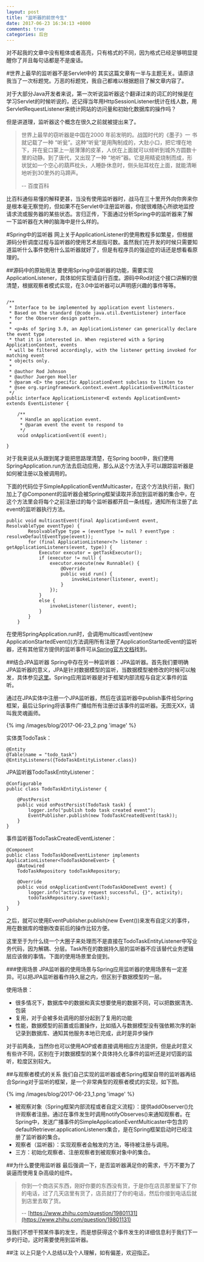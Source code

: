 ```yaml
---
layout: post
title: "监听器的前世今生"
date: 2017-06-23 16:34:13 +0800
comments: true
categories: 后台
---
```

对不起我的文章中没有粗体或者高亮，只有格式的不同，因为格式已经足够明显提醒你了并且每句话都是不是废话。

<!--more-->
#世界上最早的监听器不是Servlet中的
其实这篇文章有一半与主题无关。请原谅我当了一次标题党。万恶的标题党，我自己都难以根据题目了解文章内容了。

对于大部分Java开发者来说，第一次听说监听器这个翻译过来的词汇的时候是在学习Servlet的时候听说的，还记得当年用HttpSessionListener统计在线人数，用ServletRequestListener来统计网站的访问量和初始化数据库的操作吗？

但是讲道理，监听器这个概念在很久之前就被提出来了。

> 世界上最早的窃听器是中国在2000 年前发明的。战国时代的《墨子》一 书就记载了一种 “听瓮”。这种“听瓮”是用陶制成的，大肚小口，把它埋在地下，并在瓮口蒙上一层薄薄的皮革，人伏在上面就可以倾听到城外方圆数十里的动静。到了唐代，又出现了一种 “地听”器。它是用精瓷烧制而成，形状犹如一个空心的葫芦枕头，人睡卧休息时，侧头贴耳枕在上面，就能清晰地听到30里外的马蹄声。
>
> -- 百度百科

比百科通俗易懂的解释更甚，当没有使用监听器时，战马在三十里开外向你奔来你是根本毫无察觉的，但如果不在Servlet中注册监听器，你就很难随心所欲地监控请求流或服务器的某些状态。言归正传，下面通过分析Spring中的监听器来了解一下监听器在大神的脑海中是什么样的。

#Spring中的监听器
网上关于ApplicationListener的使用教程多如繁星，但根据源码分析调度过程与监听器的使用艺术屈指可数。虽然我们在开发的时候只需要知道监听什么事件使用什么监听器就好了，但是有程序员的强迫症的话还是想看看原理的。

##源码中的原始用法
要使用Spring中监听器的功能，需要实现ApplicationListener，具体如何实现请自行百度。源码中Rod对这个接口讲解的很清楚，根据观察者模式实现，在3.0中监听器可以声明感兴趣的事件等等。

```

/**
 * Interface to be implemented by application event listeners.
 * Based on the standard {@code java.util.EventListener} interface
 * for the Observer design pattern.
 *
 * <p>As of Spring 3.0, an ApplicationListener can generically declare the event type
 * that it is interested in. When registered with a Spring ApplicationContext, events
 * will be filtered accordingly, with the listener getting invoked for matching event
 * objects only.
 *
 * @author Rod Johnson
 * @author Juergen Hoeller
 * @param <E> the specific ApplicationEvent subclass to listen to
 * @see org.springframework.context.event.ApplicationEventMulticaster
 */
public interface ApplicationListener<E extends ApplicationEvent> extends EventListener {

	/**
	 * Handle an application event.
	 * @param event the event to respond to
	 */
	void onApplicationEvent(E event);

}
```

对于我来说从头跟到尾才能把思路理清楚，在Spring boot中，我们使用SpringApplication.run方法去启动应用，那么从这个方法入手可以跟踪监听器是如何被注册以及被调用的。

下面的代码位于SimpleApplicationEventMulticaster，在这个方法执行前，我们加上了@Component的监听器会被Spring框架读取并添加到监听器的集合中，在这个方法里会将每个之前注册过的每个监听器都开启一条线程，通知所有注册了此event的监听器执行方法。

```
public void multicastEvent(final ApplicationEvent event, ResolvableType eventType) {
		ResolvableType type = (eventType != null ? eventType : resolveDefaultEventType(event));
		for (final ApplicationListener<?> listener : getApplicationListeners(event, type)) {
			Executor executor = getTaskExecutor();
			if (executor != null) {
				executor.execute(new Runnable() {
					@Override
					public void run() {
						invokeListener(listener, event);
					}
				});
			}
			else {
				invokeListener(listener, event);
			}
		}
	}
```

在使用SpringApplication.run时，会调用multicastEvent(new ApplicationStartedEvent())方法调用所有注册了ApplicationStartedEvent的监听器，还有其他官方提供的监听事件可从[Spring官方文档](https://docs.spring.io/spring/docs/current/spring-framework-reference/htmlsingle/#context-functionality-events)找到。

##结合JPA监听器
Spring中存在另一种监听器：JPA监听器。首先我们要明确JPA监听器的意义，JPA是针对数据模型的监听，当数据模型被修改的时候可以触发，具体参见[这里](https://docs.jboss.org/hibernate/orm/4.0/hem/en-US/html/listeners.html)。Spring应用监听器是对于框架内部流程与自定义事件的监听。

通过在JPA实体中注册一个JPA监听器，然后在该监听器中publish事件给Spring框架，最后让Spring将该事件广播给所有注册过该事件的监听器。无图无XX，请叫我灵魂画师。

{% img /images/blog/2017-06-23_2.png 'image' %}

实体类TodoTask：

```
@Entity
@Table(name = "todo_task")
@EntityListeners({TodoTaskEntityListener.class})
```

JPA监听器TodoTaskEntityListener：

```
@Configurable
public class TodoTaskEntityListener {

    @PostPersist
    public void onPostPersist(TodoTask task) {
        logger.info("publish todo task created event");
        EventPublisher.publish(new TodoTaskCreatedEvent(task));
    }
}

```

事件监听器TodoTaskCreatedEventListener：

```
@Component
public class TodoTaskDoneEventListener implements ApplicationListener<TodoTaskDoneEvent> {
    @Autowired
    TodoTaskRepository todoTaskRepository;

    @Override
    public void onApplicationEvent(TodoTaskDoneEvent event) {
        logger.info("activity request successful, {}", activity);
        todoTaskRepository.save(task);
	}
}
```
之后，就可以使用EventPublisher.publish(new Event())来发布自定义的事件，用在数据库的增删改查前后的操作比较方便。

这里至于为什么绕一个大圈子来处理而不是直接在TodoTaskEntityListener中写业务代码，因为解耦、分层。Task所在的数据持久层的监听器不应该替代业务逻辑层应该做的事情。下面的使用场景里会提到。

###使用场景
JPA监听器的使用场景与Spring应用监听器的使用场景有一定差异。可以把JPA监听器看作持久层之内，但区别于数据模型的一层。

使用场景：

* 很多情况下，数据库中的数据和真实想要使用的数据不同，可以把数据清洗、包装
* 复用，对于会被多处调用的部分起到了复用的功能
* 性能，数据模型的前置或后置操作，比如插入与数据模型没有强依赖次序的新记录到数据库、通知其他服务本地已完成，此时是异步操作

对于前两条，当然你也可以使用AOP或者直接调用相应方法提供，但是此时意义有些许不同，区别在于对数据模型的某个具体持久化事件的监听还是对切面的监听，粒度区别较大。

##与观察者模式的关系
我们自己实现的监听器或者Spring框架自带的监听器再结合Spring对于监听的框架，是一个非常典型的观察者模式的实现，如下图。

{% img /images/blog/2017-06-23_1.png 'image' %}

* 被观察对象（Spring框架内部流程或者自定义流程）：提供addObserver()允许观察者注册。通过在事件发生时调用notifyObserves()来通知观察者。在Spring中，发送广播事件的SimpleApplicationEventMulticaster中包含的defaultRetriever.applicationListeners集合，是在Spring框架启动时已经注册了监听器的集合。
* 观察者（监听器）：实现观察者会触发的方法，等待被注册与调用。
* 三方：初始化观察者、注册观察者到被观察对象中的集合。

##为什么要使用监听器
最后强调一下，是否监听器满足你的需求，千万不要为了装逼而使用复杂高级的组件。

> 你到一个商店买东西，刚好你要的东西没有货，于是你在店员那里留下了你的电话，过了几天店里有货了，店员就打了你的电话，然后你接到电话后就到店里去取了货。
>
> -- [https://www.zhihu.com/question/19801131](https://www.zhihu.com/question/19801131)

当我们不想干预某件事的发生，而是想获得这个事件发生的详细信息利于我们下一步的行动，这时需要使用到监听器。

##注
以上只是个人总结以及个人理解，如有偏差，欢迎指正。